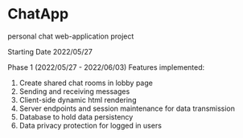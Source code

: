 # ChatApp
personal chat web-application project

Starting Date 2022/05/27


Phase 1 (2022/05/27 - 2022/06/03)
Features implemented:
1. Create shared chat rooms in lobby page
2. Sending and receiving messages
3. Client-side dynamic html rendering
4. Server endpoints and session maintenance for data transmission
5. Database to hold data persistency
6. Data privacy protection for logged in users
